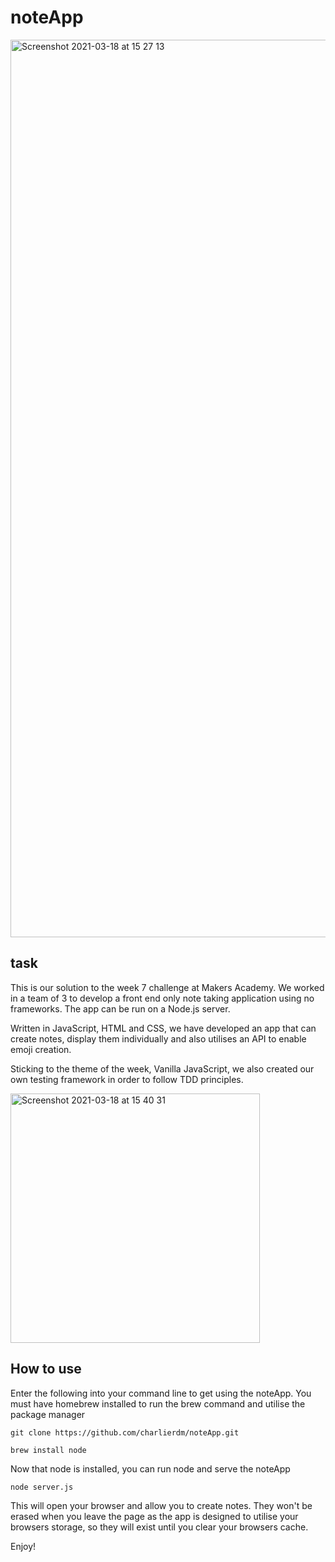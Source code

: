 # noteApp

<img width="1436" alt="Screenshot 2021-03-18 at 15 27 13" src="https://user-images.githubusercontent.com/75075773/111652948-62dd1b80-87ff-11eb-9f02-09459310c0a4.png">

## task

This is our solution to the week 7 challenge at Makers Academy. We worked in a team of 3 to develop a front end only note taking application using no frameworks. The app can be run on a Node.js server.

Written in JavaScript, HTML and CSS, we have developed an app that can create notes, display them individually and also utilises an API to enable emoji creation.

Sticking to the theme of the week, Vanilla JavaScript, we also created our own testing framework in order to follow TDD principles.


<img width="399" alt="Screenshot 2021-03-18 at 15 40 31" src="https://user-images.githubusercontent.com/75075773/111654059-52797080-8800-11eb-9819-6bf87ef7dcf1.png">


## How to use

Enter the following into your command line to get using the noteApp. 
You must have homebrew installed to run the brew command and utilise the package manager

```
git clone https://github.com/charlierdm/noteApp.git
```

```
brew install node
```
Now that node is installed, you can run node and serve the noteApp
```
node server.js
```

This will open your browser and allow you to create notes. They won't be erased when you leave the page as the app is designed to utilise your browsers storage, so they will exist until you clear your browsers cache.

Enjoy! 


